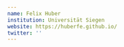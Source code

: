 ```yaml
---
name: Felix Huber
institution: Universität Siegen
website: https://huberfe.github.io/
twitter: ''
---
```


